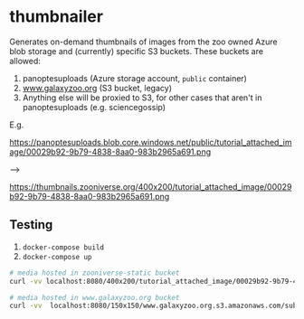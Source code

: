 # thumbnailer

Generates on-demand thumbnails of images from the zoo
owned Azure blob storage and (currently) specific S3 buckets. These buckets are allowed:

1. panoptesuploads (Azure storage account, `public` container)
2. www.galaxyzoo.org (S3 bucket, legacy)
3. Anything else will be proxied to S3, for other cases that aren't in panoptesuploads (e.g. sciencegossip)

E.g.

https://panoptesuploads.blob.core.windows.net/public/tutorial_attached_image/00029b92-9b79-4838-8aa0-983b2965a691.png

-->

https://thumbnails.zooniverse.org/400x200/tutorial_attached_image/00029b92-9b79-4838-8aa0-983b2965a691.png

## Testing

1. `docker-compose build`
2. `docker-compose up`

``` bash
# media hosted in zooniverse-static bucket
curl -vv localhost:8080/400x200/tutorial_attached_image/00029b92-9b79-4838-8aa0-983b2965a691.png

# media hosted in www.galaxyzoo.org bucket
curl -vv  localhost:8080/150x150/www.galaxyzoo.org.s3.amazonaws.com/subjects/standard/1237646586100384096.jpg
```
